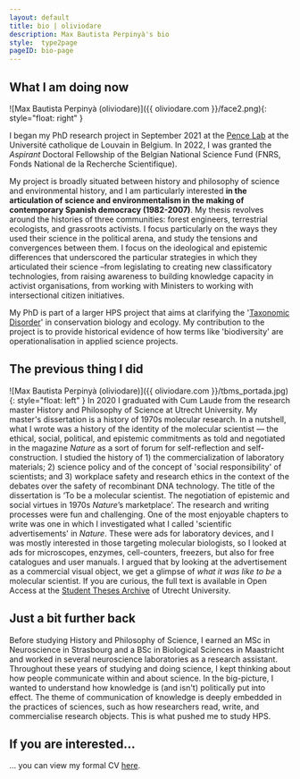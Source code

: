 ```yaml
---
layout: default
title: bio | oliviodare
description: Max Bautista Perpinyà's bio
style:  type2page
pageID: bio-page
---
```


## What I am doing now
![Max Bautista Perpinyà (oliviodare)]({{ oliviodare.com }}/face2.png){: style="float: right" }

I began my PhD research project in September 2021 at the <a href="https://pencelab.be/" target="_blank">Pence Lab</a> at the Université catholique de Louvain in Belgium. In 2022, I was granted the *Aspirant* Doctoral Fellowship of the Belgian National Science Fund (FNRS, Fonds National de la Recherche Scientifique).

My project is broadly situated between history and philosophy of science and environmental history, and I am particularly interested **in the articulation of science and environmentalism in the making of contemporary Spanish democracy (1982-2007)**. My thesis revolves around the histories of three communities: forest engineers, terrestrial ecologists, and grassroots activists. I focus particularly on the ways they used their science in the political arena, and study the tensions and convergences between them. I focus on the ideological and epistemic differences that underscored the particular strategies in which they articulated their science –from legislating to creating new classificatory technologies, from raising awareness to building knowledge capacity in activist organisations, from working with Ministers to working with intersectional citizen initiatives. 

My PhD is part of a larger HPS project that aims at clarifying the '<a href="https://pencelab.be/projects/2021-pdr/" target="_blank">Taxonomic Disorder</a>' in conservation biology and ecology. My contribution to the project is to provide historical evidence of how terms like 'biodiversity' are operationalisation in applied science projects.

## The previous thing I did
![Max Bautista Perpinyà (oliviodare)]({{ oliviodare.com }}/tbms_portada.jpg){: style="float: left" }
In 2020 I graduated with Cum Laude from the research master History and Philosophy of Science at Utrecht University. My master's dissertation is a history of 1970s molecular research. In a nutshell, what I wrote was a history of the identity of the molecular scientist — the ethical, social, political, and epistemic commitments as told and negotiated in the magazine _Nature_ as a sort of forum for self-reflection and self-construction. I studied the history of 1) the commercialization of laboratory materials; 2) science policy and of the concept of 'social responsibility' of scientists; and 3) workplace safety and research ethics in the context of the debates over the safety of recombinant DNA technology. The title of the dissertation is ‘To be a molecular scientist. The negotiation of epistemic and social virtues in 1970s _Nature_’s marketplace’. The research and writing processes were fun and challenging. One of the most enjoyable chapters to write was one in which I investigated what I called 'scientific advertisements' in _Nature_. These were ads for laboratory devices, and I was mostly interested in those targeting molecular biologists, so I looked at ads for microscopes, enzymes, cell-counters, freezers, but also for free catalogues and user manuals. I argued that by looking at the advertisement as a commercial visual object, we get a glimpse of _what it was like to be_ a molecular scientist. If you are curious, the full text is available in Open Access at the <a href="https://studenttheses.uu.nl/handle/20.500.12932/38369" target="_blank">Student Theses Archive</a> of Utrecht University.  

## Just a bit further back
Before studying History and Philosophy of Science, I earned an MSc in Neuroscience in Strasbourg and a BSc in Biological Sciences in Maastricht and worked in several neuroscience laboratories as a research assistant. Throughout these years of studying and doing science, I kept thinking about how people communicate within and about science. In the big-picture, I wanted to understand how knowledge is (and isn't) politically put into effect. The theme of communication of knowledge is deeply embedded in the practices of sciences, such as how researchers read, write, and commercialise research objects. This is what pushed me to study HPS.


## If you are interested...
... you can view my formal CV <a href="https://oliviodare.github.io/cv/" target="_blank">here</a>.
